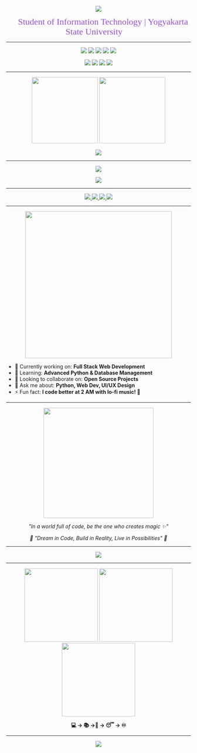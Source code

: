 <!-- Header Banner -->
<p align="center">
  <img src="https://capsule-render.vercel.app/api?type=waving&color=6A0DAD&height=200&section=header&text=Hey!%20I%20am%20Ayu%20Sansabila%20Natasya%20Putri&fontColor=ffffff&fontSize=35&animation=fadeIn&fontAlignY=35"/>
</p>
<p align="center">
  <span style="font-size:24px; font-family:'Papyrus', cursive; color:#9D4EDD;">
    🚀 Student of Information Technology | Yogyakarta State University 🚀
  </span>
</p>

---

<p align="center">
  <img src="https://img.shields.io/badge/Python-240046?style=for-the-badge&logo=python&logoColor=C77DFF" />
  <img src="https://img.shields.io/badge/MySQL-3C096C?style=for-the-badge&logo=mysql&logoColor=E0AAFF" />
  <img src="https://img.shields.io/badge/PHP-5A189A?style=for-the-badge&logo=php&logoColor=C77DFF" />
  <img src="https://img.shields.io/badge/Figma-7B2CBF?style=for-the-badge&logo=figma&logoColor=E0AAFF" />
  <img src="https://img.shields.io/badge/Microsoft_Word-9D4EDD?style=for-the-badge&logo=microsoft-word&logoColor=white" />
</p>

<p align="center">
  <img src="https://img.shields.io/badge/HTML5-240046?style=for-the-badge&logo=html5&logoColor=C77DFF" />
  <img src="https://img.shields.io/badge/CSS3-3C096C?style=for-the-badge&logo=css3&logoColor=E0AAFF" />
  <img src="https://img.shields.io/badge/JavaScript-5A189A?style=for-the-badge&logo=javascript&logoColor=C77DFF" />
  <img src="https://img.shields.io/badge/Visual_Studio_Code-7B2CBF?style=for-the-badge&logo=visual%20studio%20code&logoColor=E0AAFF" />
</p>

---

<div align="center">
  <img height="180em" src="https://github-readme-stats.vercel.app/api?username=ayusansabila&show_icons=true&theme=radical&include_all_commits=true&count_private=true&hide_border=true&bg_color=240046&title_color=C77DFF&icon_color=E0AAFF&text_color=C77DFF"/>
  <img height="180em" src="https://github-readme-stats.vercel.app/api/top-langs/?username=ayusansabila&layout=compact&langs_count=8&theme=radical&hide_border=true&bg_color=240046&title_color=C77DFF&text_color=E0AAFF"/>
</div>

<p align="center">
  <img src="https://github-readme-streak-stats.herokuapp.com/?user=ayusansabila&theme=radical&hide_border=true&background=240046&stroke=C77DFF&ring=C77DFF&fire=E0AAFF&currStreakLabel=C77DFF&sideLabels=C77DFF&dates=E0AAFF"/>
</p>

---

<p align="center">
  <img src="https://github-profile-trophy.vercel.app/?username=ayusansabila&theme=discord&no-frame=true&no-bg=true&row=1&column=7"/>
</p>

<!-- Activity Graph -->
<p align="center">
  <img src="https://github-readme-activity-graph.vercel.app/graph?username=ayusansabila&theme=radical&hide_border=true&bg_color=240046&color=C77DFF&line=E0AAFF&point=C77DFF"/>
</p>

---

<p align="center">
  <a href="https://instagram.com/ayusansabilaa">
    <img src="https://img.shields.io/badge/Instagram-240046?style=for-the-badge&logo=instagram&logoColor=C77DFF&labelColor=5A189A"/>
  </a>
  <a href="mailto:ayusansabila09@gmail.com">
    <img src="https://img.shields.io/badge/Gmail-3C096C?style=for-the-badge&logo=gmail&logoColor=E0AAFF"/>
  </a>
  <a href="https://linkedin.com/in/ayusansabila">
    <img src="https://img.shields.io/badge/LinkedIn-7B2CBF?style=for-the-badge&logo=linkedin&logoColor=C77DFF"/>
  </a>
  <a href="https://github.com/ayusansabila">
    <img src="https://img.shields.io/badge/GitHub-9D4EDD?style=for-the-badge&logo=github&logoColor=240046"/>
  </a>
</p>

---

<p align="center">
  <img src="https://media.giphy.com/media/L1R1tvI9svkIWwpVYr/giphy.gif" width="400"/>
</p>

- 🔭 Currently working on: **Full Stack Web Development**
- 🌱 Learning: **Advanced Python & Database Management**
- 👯 Looking to collaborate on: **Open Source Projects**
- 💬 Ask me about: **Python, Web Dev, UI/UX Design**
- ⚡ Fun fact: **I code better at 2 AM with lo-fi music! 🎵**

---


<p align="center">
  <img src="https://media.giphy.com/media/26tn33aiTi1jkl6H6/giphy.gif" width="300"/>
</p>

<p align="center">
  <em>"In a world full of code, be the one who creates magic ✨"</em>
</p>

<p align="center">
  <em>🌙 "Dream in Code, Build in Reality, Live in Possibilities" 🚀</em>
</p>

---

<!-- Snake Animation -->
<p align="center">
  <img src="https://github.com/ayusansabila/ayusansabila/blob/output/github-contribution-grid-snake-dark.svg"/>
</p>

---

<p align="center">
  <img src="https://media.giphy.com/media/3oKIPEqDGUULpEU0aQ/giphy.gif" width="200"/>
  <img src="https://media.giphy.com/media/13HgwGsXF0aiGY/giphy.gif" width="200"/>
  <img src="https://media.giphy.com/media/26tn33aiTi1jkl6H6/giphy.gif" width="200"/>
</p>

<p align="center">
  <strong> 💻 → 📚 →📱 → 😴 → ♾️</strong>
</p>

---

<p align="center">
  <img src="https://capsule-render.vercel.app/api?type=waving&color=4B0082&height=150&section=footer"/>
</p>
